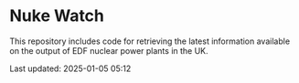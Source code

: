 # Nuke Watch

This repository includes code for retrieving the latest information available on the output of EDF nuclear power plants in the UK.

Last updated: 2025-01-05 05:12